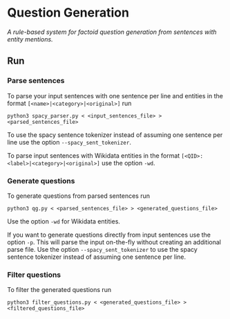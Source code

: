 # Question Generation

*A rule-based system for factoid question generation from sentences with entity mentions.*

## Run

### Parse sentences

To parse your input sentences with one sentence per line and entities in the format `[<name>|<category>|<original>]` run

    python3 spacy_parser.py < <input_sentences_file> > <parsed_sentences_file>

To use the spacy sentence tokenizer instead of assuming one sentence per line use the option `--spacy_sent_tokenizer`.

To parse input sentences with Wikidata entities in the format `[<QID>:<label>|<category>|<original>]` use the option `-wd`.


### Generate questions

To generate questions from parsed sentences run

    python3 qg.py < <parsed_sentences_file> > <generated_questions_file>
    
Use the option `-wd` for Wikidata entities.

If you want to generate questions directly from input sentences use the option `-p`.
This will parse the input on-the-fly without creating an additional parse file.
Use the option `--spacy_sent_tokenizer` to use the spacy sentence tokenizer instead of assuming one sentence per line.

### Filter questions

To filter the generated questions run

    python3 filter_questions.py < <generated_questions_file> > <filtered_questions_file>

